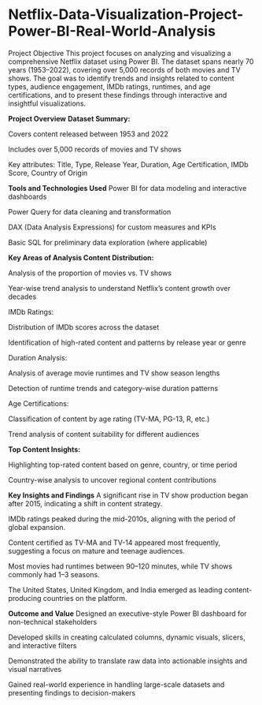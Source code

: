 # Netflix-Data-Visualization-Project-Power-BI-Real-World-Analysis
Project Objective
This project focuses on analyzing and visualizing a comprehensive Netflix dataset using Power BI. The dataset spans nearly 70 years (1953–2022), covering over 5,000 records of both movies and TV shows. The goal was to identify trends and insights related to content types, audience engagement, IMDb ratings, runtimes, and age certifications, and to present these findings through interactive and insightful visualizations.

**Project Overview**
**Dataset Summary:**

Covers content released between 1953 and 2022

Includes over 5,000 records of movies and TV shows

Key attributes: Title, Type, Release Year, Duration, Age Certification, IMDb Score, Country of Origin

**Tools and Technologies Used**
Power BI for data modeling and interactive dashboards

Power Query for data cleaning and transformation

DAX (Data Analysis Expressions) for custom measures and KPIs

Basic SQL for preliminary data exploration (where applicable)

**Key Areas of Analysis
Content Distribution:**

Analysis of the proportion of movies vs. TV shows

Year-wise trend analysis to understand Netflix’s content growth over decades

IMDb Ratings:

Distribution of IMDb scores across the dataset

Identification of high-rated content and patterns by release year or genre

Duration Analysis:

Analysis of average movie runtimes and TV show season lengths

Detection of runtime trends and category-wise duration patterns

Age Certifications:

Classification of content by age rating (TV-MA, PG-13, R, etc.)

Trend analysis of content suitability for different audiences

**Top Content Insights:**

Highlighting top-rated content based on genre, country, or time period

Country-wise analysis to uncover regional content contributions

**Key Insights and Findings**
A significant rise in TV show production began after 2015, indicating a shift in content strategy.

IMDb ratings peaked during the mid-2010s, aligning with the period of global expansion.

Content certified as TV-MA and TV-14 appeared most frequently, suggesting a focus on mature and teenage audiences.

Most movies had runtimes between 90–120 minutes, while TV shows commonly had 1–3 seasons.

The United States, United Kingdom, and India emerged as leading content-producing countries on the platform.

**Outcome and Value**
Designed an executive-style Power BI dashboard for non-technical stakeholders

Developed skills in creating calculated columns, dynamic visuals, slicers, and interactive filters

Demonstrated the ability to translate raw data into actionable insights and visual narratives

Gained real-world experience in handling large-scale datasets and presenting findings to decision-makers
